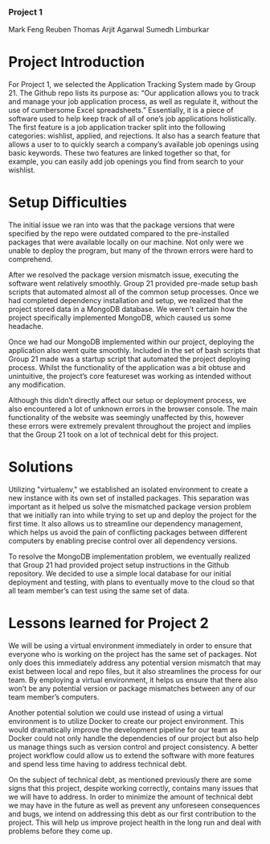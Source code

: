 ### Project 1
Mark Feng
Reuben Thomas
Arjit Agarwal
Sumedh Limburkar

# Project Introduction

For Project 1, we selected the Application Tracking System made by Group 21. The Github repo lists its purpose as: “Our application allows you to track and manage your job application process, as well as regulate it, without the use of cumbersome Excel spreadsheets.” Essentially, it is a piece of software used to help keep track of all of one’s job applications holistically. The first feature is a job application tracker split into the following categories: wishlist, applied, and rejections. It also has a search feature that allows a user to to quickly search a company’s available job openings using basic keywords. These two features are linked together so that, for example, you can easily add job openings you find from search to your wishlist.

# Setup Difficulties

The initial issue we ran into was that the package versions that were specified by the repo were outdated compared to the pre-installed packages that were available locally on our machine. Not only were we unable to deploy the program, but many of the thrown errors were hard to comprehend.

After we resolved the package version mismatch issue, executing the software went relatively smoothly. Group 21 provided pre-made setup bash scripts that automated almost all of the common setup processes. Once we had completed dependency installation and setup, we realized that the project stored data in a MongoDB database. We weren’t certain how the project specifically implemented MongoDB, which caused us some headache. 

Once we had our MongoDB implemented within our project, deploying the application also went quite smoothly. Included in the set of bash scripts that Group 21 made was a startup script that automated the project deploying process. Whilst the functionality of the application was a bit obtuse and unintuitive, the project’s core featureset was working as intended without any modification.

Although this didn’t directly affect our setup or deployment process, we also encountered a lot of unknown errors in the browser console. The main functionality of the website was seemingly unaffected by this, however these errors were extremely prevalent throughout the project and implies that the Group 21 took on a lot of technical debt for this project.

# Solutions

Utilizing "virtualenv," we established an isolated environment to create a new instance with its own set of installed packages. This separation was important as it helped us solve the mismatched package version problem that we initially ran into while trying to set up and deploy the project for the first time. It also allows us to streamline our dependency management, which helps us avoid the pain of conflicting packages between different computers by enabling precise control over all dependency versions.

To resolve the MongoDB implementation problem, we eventually realized that Group 21 had provided project setup instructions in the Github repository. We decided to use a simple local database for our initial deployment and testing, with plans to eventually move to the cloud so that all team member’s can test using the same set of data.

# Lessons learned for Project 2

We will be using a virtual environment immediately in order to ensure that everyone who is working on the project has the same set of packages. Not only does this immediately address any potential version mismatch that may exist between local and repo files, but it also streamlines the process for our team. By employing a virtual environment, it helps us ensure that there also won’t be any potential version or package mismatches between any of our team member’s computers.

Another potential solution we could use instead of using a virtual environment is to utilize Docker to create our project environment. This would dramatically improve the development pipeline for our team as Docker could not only handle the dependencies of our project but also help us manage things such as version control and project consistency. A better project workflow could allow us to extend the software with more features and spend less time having to address technical debt.

On the subject of technical debt, as mentioned previously there are some signs that this project, despite working correctly, contains many issues that we will have to address. In order to minimize the amount of technical debt we may have in the future as well as prevent any unforeseen consequences and bugs, we intend on addressing this debt as our first contribution to the project. This will help us improve project health in the long run and deal with problems before they come up.
